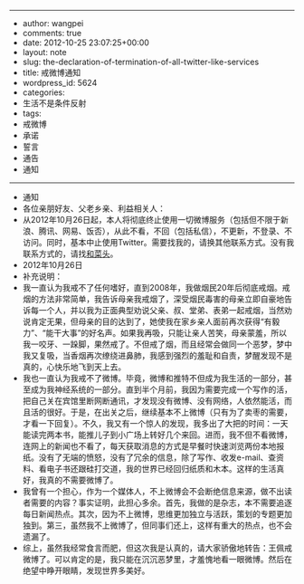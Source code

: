 - --
- author: wangpei
- comments: true
- date: 2012-10-25 23:07:25+00:00
- layout: note
- slug: the-declaration-of-termination-of-all-twitter-like-services
- title: 戒微博通知
- wordpress_id: 5624
- categories:
- 生活不是条件反射
- tags:
- 戒微博
- 承诺
- 誓言
- 通告
- 通知
- --
- 通知
- 各位亲朋好友、父老乡亲、利益相关人：
- 从2012年10月26日起，本人将彻底终止使用一切微博服务（包括但不限于新浪、腾讯、网易、饭否），从此不看，不回（包括私信），不更新，不登录、不访问。同时，基本中止使用Twitter。需要找我的，请换其他联系方式。没有我联系方式的，请找[和菜头](http://www.hecaitou.com)。
- 2012年10月26日
- 补充说明：
- 我一直认为我戒不了任何嗜好，直到2008年，我做烟民20年后彻底戒烟。戒烟的方法非常简单，我告诉母亲我戒烟了，深受烟民毒害的母亲立即自豪地告诉每一个人，并以我为正面典型劝说父亲、叔、堂弟、表弟一起戒烟，当然劝说肯定无果，但母亲的目的达到了，她使我在家乡亲人面前再次获得“有毅力”、“能干大事”的好名声。如果我再吸，只能让亲人苦笑，母亲蒙羞，所以我一咬牙、一跺脚，果然戒了。不但戒了烟，而且经常会做同一个恶梦，梦中我又复吸，当香烟再次缭绕进鼻肺，我感到强烈的羞耻和自责，梦醒发现不是真的，心快乐地飞到天上去。
- 我也一直认为我戒不了微博。毕竟，微博和推特不但成为我生活的一部分，甚至成为我神经系统的一部分。直到半个月前，我因为需要完成一个写作的活，把自己关在宾馆里断网断通讯，才发现没有微博、没有网络，人依然能活，而且活的很好。于是，在出关之后，继续基本不上微博（只有为了卖枣的需要，才看一下回复）。不久，我又有一个惊人的发现，我多出了大把的时间：一天能读完两本书，能推儿子到小广场上转好几个来回。进而，我不但不看微博，连网上的新闻也不看了，每天获取消息的方式是早餐时快速浏览两份本地报纸。没有了无端的愤怒，没有了冗余的信息，除了写作、收发e-mail、查资料、看电子书还跟硅打交道，我的世界已经回归纸质和木本。这样的生活真好，我真的不需要微博了。
- 我曾有一个担心，作为一个媒体人，不上微博会不会断绝信息来源，做不出读者需要的内容？事实证明，此担心多余。首先，我做的是杂志，本不需要追逐每日新闻热点。其次，因为不上微博，思维更加独立与活跃，策划的专题更加独到。第三，虽然我不上微博了，但同事们还上，这样有重大的热点，也不会遗漏了。
- 综上，虽然我经常食言而肥，但这次我是认真的，请大家骄傲地转告：王佩戒微博了。可以肯定的是，我只能在沉沉恶梦里，才羞愧地看一眼微博。然后在绝望中睁开眼睛，发现世界多美好。
